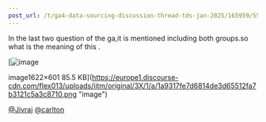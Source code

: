 ```yaml
---
post_url: /t/ga4-data-sourcing-discussion-thread-tds-jan-2025/165959/55
---
```

In the last two question of the ga,it is mentioned including both groups.so what is the meaning of this .  

[![image](https://europe1.discourse-cdn.com/flex013/uploads/iitm/optimized/3X/1/a/1a9317fe7d6814de3d65512fa7b3121c5a3c8710_2_690x255.png)

image1622×601 85.5 KB](https://europe1.discourse-cdn.com/flex013/uploads/iitm/original/3X/1/a/1a9317fe7d6814de3d65512fa7b3121c5a3c8710.png "image")

  
[@Jivraj](/u/jivraj) [@carlton](/u/carlton)